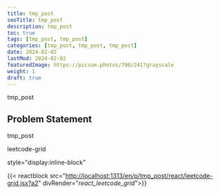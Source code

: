 ```yaml
---
title: tmp_post
seoTitle: tmp_post
description: tmp_post
toc: true
tags: [tmp_post, tmp_post]
categories: [tmp_post, tmp_post, tmp_post]
date: 2024-02-02
lastMod: 2024-02-02
featuredImage: https://picsum.photos/700/241?grayscale
weight: 1
draft: true
---
```



tmp_post

## Problem Statement

tmp_post

leetcode-grid

style="display:inline-block"  

<div id="_react_leetcode_grid_" class='bg-tertiary-bg rounded px-3 py-2 my-2 me-2 text-lg'></div>

{{< reactblock src="<http://localhost:1313/en/p/tmp_post/react/leetcode-grid.jsx?a2>" divRender="_react_leetcode_grid_">}}
